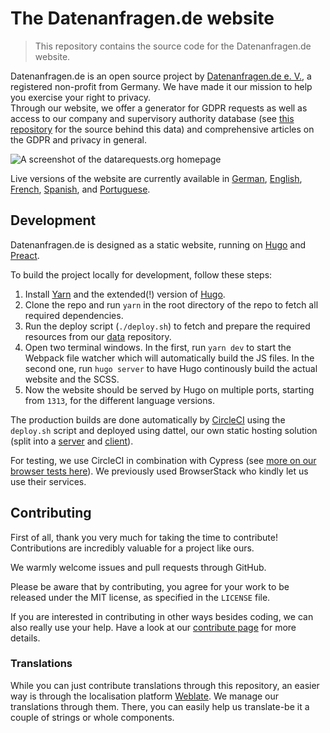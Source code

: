 # The Datenanfragen.de website

> This repository contains the source code for the Datenanfragen.de website.

Datenanfragen.de is an open source project by [Datenanfragen.de e.&nbsp;V.](https://www.datarequests.org/verein), a registered non-profit from Germany. We have made it our mission to help you exercise your right to privacy.  
Through our website, we offer a generator for GDPR requests as well as access to our company and supervisory authority database (see [this repository](https://github.com/datenanfragen/data/) for the source behind this data) and comprehensive articles on the GDPR and privacy in general.

![A screenshot of the datarequests.org homepage](https://static.dacdn.de/other/screenshot-datarequests-home.png)

Live versions of the website are currently available in [German](https://www.datenanfragen.de), [English](https://www.datarequests.org), [French](https://www.demandetesdonnees.fr), [Spanish](https://www.solicituddedatos.es/), and [Portuguese](https://www.pedidodedados.org).

## Development

Datenanfragen.de is designed as a static website, running on [Hugo](https://gohugo.io/) and [Preact](https://preactjs.com/).

To build the project locally for development, follow these steps:

1. Install [Yarn](https://classic.yarnpkg.com/en/docs/install) and the extended(!) version of [Hugo](https://gohugo.io/getting-started/quick-start/).
2. Clone the repo and run `yarn` in the root directory of the repo to fetch all required dependencies.
3. Run the deploy script (`./deploy.sh`) to fetch and prepare the required resources from our [data](https://github.com/datenanfragen/data) repository.
4. Open two terminal windows. In the first, run `yarn dev` to start the Webpack file watcher which will automatically build the JS files. In the second one, run `hugo server` to have Hugo continously build the actual website and the SCSS.
5. Now the website should be served by Hugo on multiple ports, starting from `1313`, for the different language versions.

The production builds are done automatically by [CircleCI](https://circleci.com/) using the `deploy.sh` script and deployed using dattel, our own static hosting solution (split into a [server](https://github.com/binaro-xyz/dattel-server) and [client](https://github.com/binaro-xyz/dattel-client)).

For testing, we use CircleCI in combination with Cypress (see [more on our browser tests here](/cypress/README.md)). We previously used BrowserStack who kindly let us use their services.

## Contributing

First of all, thank you very much for taking the time to contribute! Contributions are incredibly valuable for a project like ours.

We warmly welcome issues and pull requests through GitHub.

Please be aware that by contributing, you agree for your work to be released under the MIT license, as specified in the `LICENSE` file.

If you are interested in contributing in other ways besides coding, we can also really use your help. Have a look at our [contribute page](https://www.datarequests.org/contribute) for more details.

### Translations

While you can just contribute translations through this repository, an easier way is through the localisation platform [Weblate](https://hosted.weblate.org/engage/datenanfragen-de/). We manage our translations through them. There, you can easily help us translate-be it a couple of strings or whole components.

<!-- 
TODO:

* Outsource the part about contributions to a separate `CONTRIBUTING` once there is enough content to justify that.
-->
